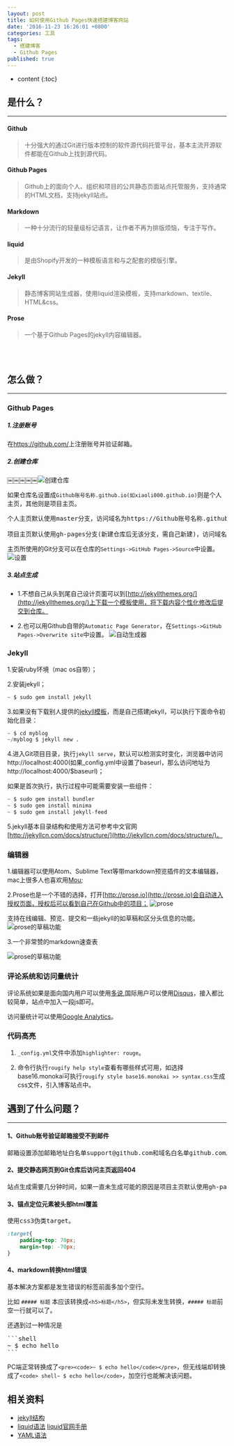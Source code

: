 ```yaml
---
layout: post
title: 如何使用Github Pages快速搭建博客网站
date: '2016-11-23 16:26:01 +0800'
categories: 工具
tags:
  - 搭建博客
  - Github Pages
published: true
---
```


* content
{:toc}

是什么？
------------------------
***

#### Github
> 十分强大的通过Git进行版本控制的软件源代码托管平台，基本主流开源软件都能在Github上找到源代码。

#### Github Pages
> Github上的面向个人、组织和项目的公共静态页面站点托管服务，支持通常的HTML文档，支持jekyll站点。

#### Markdown
> 一种十分流行的轻量级标记语言，让作者不再为排版烦恼，专注于写作。

#### liquid
> 是由Shopify开发的一种模板语言和与之配套的模版引擎。

#### Jekyll
> 静态博客网站生成器，使用liquid渲染模板，支持markdown、textile、HTML&css。

#### Prose
> 一个基于Github Pages的jekyll内容编辑器。

<br><br>

怎么做？
------------------------
***

### Github Pages

##### **1.注册账号**
在<https://github.com/>上注册账号并验证邮箱。

##### **2.创建仓库**
￼￼￼￼￼![创建仓库]({{site.baseurl}}/images/github.png)

如果仓库名设置成`Github账号名称.github.io(如xiaoli000.github.io)`则是个人主页，其他则是项目主页。
<pre>
个人主页默认使用master分支，访问域名为https://Github账号名称.github.io。

项目主页默认使用gh-pages分支(新建仓库后无该分支，需自己新建)，访问域名为https://Github账号名称.github.io/仓库名。
</pre>
主页所使用的Git分支可以在仓库的`Settings->GitHub Pages->Source`中设置。
![设置]({{site.baseurl}}/images/github_settings.png)

##### **3.站点生成**
  * 1.不想自己从头到尾自己设计页面可以到[http://jekyllthemes.org/](http://jekyllthemes.org/)上下载一个模板使用，将下载内容个性化修改后提交到仓库。

  * 2.也可以用Github自带的`Automatic Page Generator`，在`Settings->GitHub Pages->Overwrite site`中设置。
  ![自动生成器]({{site.baseurl}}/images/github_auto.png)

### Jekyll
1.安装ruby环境（mac os自带）；

2.安装jekyll；

```python
~ $ sudo gem install jekyll
```
3.如果没有下载别人提供的[jekyll模板](http://jekyllthemes.org/)，而是自己搭建jekyll，可以执行下面命令初始化目录：

```python
~ $ cd myblog
~/myblog $ jekyll new .
```
4.进入Git项目目录，执行``jekyll serve``，默认可以检测实时变化，浏览器中访问http://localhost:4000(如果_config.yml中设置了baseurl，那么访问地址为http://localhost:4000/$baseurl)；

如果是首次执行，执行过程中可能需要安装一些组件：

```python
~ $ sudo gem install bundler
~ $ sudo gem install minima
~ $ sudo gem install jekyll-feed
```

5.jekyll基本目录结构和使用方法可参考中文官网[http://jekyllcn.com/docs/structure/](http://jekyllcn.com/docs/structure/)。

### 编辑器
1.编辑器可以使用Atom、Sublime Text等带markdown预览插件的文本编辑器，mac上很多人也喜欢用[Mou](http://25.io/mou/);

2.Prose也是一个不错的选择，打开[http://prose.io](http://prose.io)会自动进入授权页面，授权后可以看到自己在Github中的项目；
![prose]({{site.baseurl}}/images/prose.png)

支持在线编辑、预览、提交和一些jekyll的如草稿和区分头信息的功能。
![prose的草稿功能]({{site.baseurl}}/images/prose_draft.png)

3.一个非常赞的markdown速查表

![prose的草稿功能]({{site.baseurl}}/images/markdownsheet.png)

### 评论系统和访问量统计

评论系统如果是面向国内用户可以使用[多说](http://duoshuo.com/),国际用户可以使用[Disqus](https://disqus.com/)，接入都比较简单，站点中加入一段js即可。

访问量统计可以使用[Google Analytics](https://www.google.com/analytics/)。

### 代码高亮

1. `_config.yml`文件中添加`highlighter: rouge`。

2. 命令行执行`rougify help style`查看有哪些样式可用，如选择base16.monokai可执行`rougify style base16.monokai >> syntax.css`生成css文件，引入博客站点中。

遇到了什么问题？
------------------------
***

#### 1、Github账号验证邮箱接受不到邮件
<pre>
邮箱设置添加邮箱地址白名单support@github.com和域名白名单github.com。
</pre>

#### 2、提交静态网页到Git仓库后访问主页返回404
<pre>
站点生成需要几分钟时间，如果一直未生成可能的原因是项目主页默认使用gh-pages的Git分支，而你提交静态网页的是master分支。
</pre>

#### 3、锚点定位元素被头部html覆盖
<pre>
使用css3伪类target。
</pre>
```css
:target{
    padding-top: 70px;
    margin-top: -70px;
}
```

#### 4、markdown转换html错误
<pre>
基本解决方案都是发生错误的标签前面多加个空行。
</pre>	
比如 `##### 标题` 本应该转换成`<h5>标题</h5>`，但实际未发生转换，`##### 标题`前空一行就可以了。

还遇到过一种情况是

<pre>
```shell
~ $ echo hello
```
</pre>
PC端正常转换成了`<pre><code>~ $ echo hello</code></pre>`，但无线端却转换成了`<code> shell~ $ echo hello</code>`，加空行也能解决该问题。

## 相关资料
* [jekyll结构](http://jekyllcn.com/docs/structure/)
* [liquid语法](http://xiajian.github.io/rhg-zh/zh/liquid/) [liquid官网手册](http://shopify.github.io/liquid/basics/introduction/)
* [YAML语法](http://www.ruanyifeng.com/blog/2016/07/yaml.html)

[jekyll]:      http://jekyllrb.com
[jekyll-gh]:   https://github.com/jekyll/jekyll
[jekyll-help]: https://github.com/jekyll/jekyll-help

